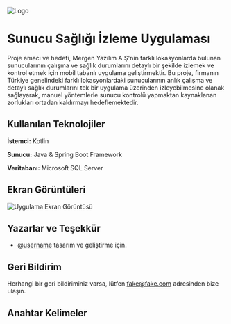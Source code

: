 
![Logo](https://i.ibb.co/nmyfL2N/type-Dark-Size-Large-3.png)

    
#  Sunucu Sağlığı İzleme Uygulaması

Proje amacı ve hedefi, Mergen Yazılım A.Ş'nin farklı lokasyonlarda bulunan sunucularının çalışma ve sağlık durumlarını detaylı bir şekilde izlemek ve kontrol etmek için mobil tabanlı uygulama geliştirmektir. Bu proje, firmanın Türkiye genelindeki farklı lokasyonlardaki sunucularının anlık çalışma ve detaylı sağlık durumlarını tek bir uygulama üzerinden izleyebilmesine olanak sağlayarak, manuel yöntemlerle sunucu kontrolü
yapmaktan kaynaklanan zorlukları ortadan kaldırmayı hedeflemektedir. 




## Kullanılan Teknolojiler

**İstemci:** Kotlin

**Sunucu:** Java & Spring Boot Framework

**Veritabanı:** Microsoft SQL Server

  
## Ekran Görüntüleri

![Uygulama Ekran Görüntüsü](https://via.placeholder.com/468x300?text=App+Screenshot+Here)

  
## Yazarlar ve Teşekkür

- [@username](https://www.github.com/username) tasarım ve geliştirme için.

  
## Geri Bildirim

Herhangi bir geri bildiriminiz varsa, lütfen fake@fake.com adresinden bize ulaşın.

  
## Anahtar Kelimeler
